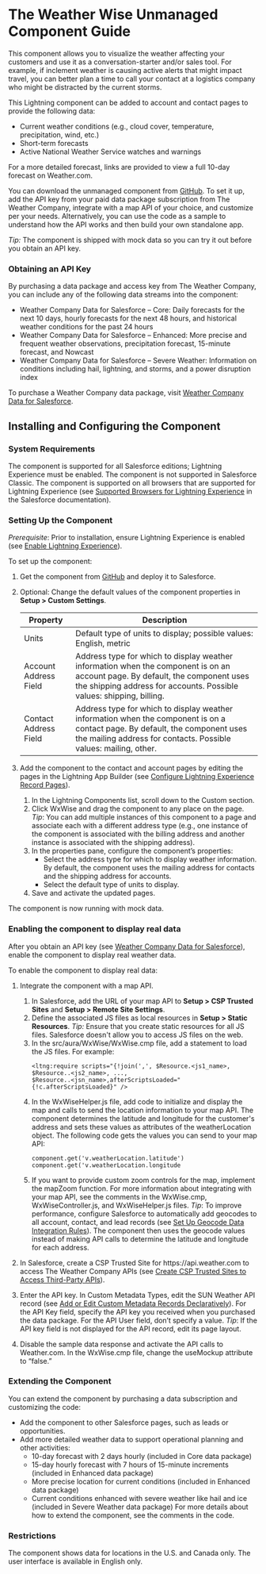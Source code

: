 # The Weather Wise Unmanaged Component Guide

This component allows you to visualize the weather affecting your customers and use it as a conversation-starter and/or sales tool. For example, if inclement weather is causing active alerts that might impact travel, you can better plan a time to call your contact at a logistics company who might be distracted by the current storms.

This Lightning component can be added to account and contact pages to provide the following data:
- Current weather conditions (e.g., cloud cover, temperature, precipitation, wind, etc.)
- Short-term forecasts
- Active National Weather Service watches and warnings 

For a more detailed forecast, links are provided to view a full 10-day forecast on Weather.com.

You can download the unmanaged component from [GitHub](https://github.com/TheWeatherCompany/weather-wise/). To set it up, add the API key from your paid data package subscription from The Weather Company, integrate with a map API of your choice, and customize per your needs. Alternatively, you can use the code as a sample to understand how the API works and then build your own standalone app.

*Tip:* The component is shipped with mock data so you can try it out before you obtain an API key.

### Obtaining an API Key
By purchasing a data package and access key from The Weather Company, you can include any of the following data streams into the component:
- Weather Company Data for Salesforce – Core: Daily forecasts for the next 10 days, hourly forecasts for the next 48 hours, and historical weather conditions for the past 24 hours
- Weather Company Data for Salesforce – Enhanced: More precise and frequent weather observations, precipitation forecast, 15-minute forecast, and Nowcast
- Weather Company Data for Salesforce – Severe Weather: Information on conditions including hail, lightning, and storms, and a power disruption index

To purchase a Weather Company data package, visit [Weather Company Data for Salesforce](https://business.weather.com/products/weather-data-packages-salesforce).

## Installing and Configuring the Component
### System Requirements
The component is supported for all Salesforce editions; Lightning Experience must be enabled. The component is not supported in Salesforce Classic. The component is supported on all browsers that are supported for Lightning Experience (see [Supported Browsers for Lightning Experience](https://help.salesforce.com/articleView?id=getstart_browsers_sfx.htm) in the Salesforce documentation).

### Setting Up the Component
*Prerequisite*: Prior to installation, ensure Lightning Experience is enabled (see [Enable Lightning Experience](https://help.salesforce.com/articleView?id=lex_enable_intro.htm)). 

To set up the component:
1. Get the component from [GitHub](https://github.com/TheWeatherCompany/snapshot/) and deploy it to Salesforce.
2. Optional: Change the default values of the component properties in **Setup > Custom Settings**.

	| Property   | Description   |
	| --- |---|
	| Units | Default type of units to display; possible values: English, metric |
	| Account Address Field | Address type for which to display weather information when the component is on an account page. By default, the component uses the shipping address for accounts. Possible values: shipping, billing.|
	| Contact Address Field | Address type for which to display weather information when the component is on a contact page. By default, the component uses the mailing address for contacts. Possible values: mailing, other. |

3. Add the component to the contact and account pages by editing the pages in the Lightning App Builder (see [Configure Lightning Experience Record Pages](https://help.salesforce.com/articleView?id=lightning_app_builder_customize_lex_pages.htm)). 
	1. In the Lightning Components list, scroll down to the Custom section.
	2. Click WxWise and drag the component to any place on the page. *Tip*: You can add multiple instances of this component to a page and associate each with a different address type (e.g., one instance of the component is associated with the billing address and another instance is associated with the shipping address).
	3. In the properties pane, configure the component’s properties:
		- Select the address type for which to display weather information. By default, the component uses the mailing address for contacts and the shipping address for accounts.
		- Select the default type of units to display.	
	4. Save and activate the updated pages.

The component is now running with mock data.

### Enabling the component to display real data
After you obtain an API key (see [Weather Company Data for Salesforce](https://business.weather.com/products/weather-data-packages-salesforce)), enable the component to display real weather data.

To enable the component to display real data:
1. Integrate the component with a map API.
	1. In Salesforce, add the URL of your map API to **Setup > CSP Trusted Sites** and **Setup > Remote Site Settings**.
	2. Define the associated JS files as local resources in **Setup > Static Resources**. *Tip:* Ensure that you create static resources for all JS files. Salesforce doesn't allow you to access JS files on the web.
	3. In the src/aura/WxWise/WxWise.cmp file, add a statement to load the JS files. For example: 
		```
		<ltng:require scripts="{!join(',', $Resource.<js1_name>, $Resource..<js2_name>, ..., 
		$Resource..<jsn_name>,afterScriptsLoaded="{!c.afterScriptsLoaded}" />
		```
	4. In the WxWiseHelper.js file, add code to initialize and display the map and calls to send the location information to your map API. The component determines the latitude and longitude for the customer's address and sets these values as attributes of the weatherLocation object. The following code gets the values you can send to your map API:
		```
		component.get('v.weatherLocation.latitude')
		component.get('v.weatherLocation.longitude
		```
	5. If you want to provide custom zoom controls for the map, implement the mapZoom function. For more information about integrating with your map API, see the comments in the WxWise.cmp, WxWiseController.js, and WxWiseHelper.js files. *Tip*: To improve performance, configure Salesforce to automatically add geocodes to all account, contact, and lead records (see [Set Up Geocode Data Integration Rules](https://help.salesforce.com/articleView?id=data_dot_com_clean_add_geocode_information_to_all_records.htm)). The component then uses the geocode values instead of making API calls to determine the latitude and longitude for each address.   

2. In Salesforce, create a CSP Trusted Site for https://<i></i>api.weather.com to access The Weather Company APIs (see [Create CSP Trusted Sites to Access Third-Party APIs](https://help.salesforce.com/articleView?id=csp_trusted_sites.htm)).       
3. Enter the API key. In Custom Metadata Types, edit the SUN Weather API record (see [Add or Edit Custom Metadata Records Declaratively](https://help.salesforce.com/articleView?id=custommetadatatypes_ui_populate.htm)). For the API Key field, specify the API key you received when you purchased the data package. For the API User field, don’t specify a value. *Tip*: If the API key field is not displayed for the API record, edit its page layout.
4. Disable the sample data response and activate the API calls to Weather.com. In the WxWise.cmp file, change the useMockup attribute to “false.”      
        
### Extending the Component
You can extend the component by purchasing a data subscription and customizing the code:
- Add the component to other Salesforce pages, such as leads or opportunities.
- Add more detailed weather data to support operational planning and other activities:
  - 10-day forecast with 2 days hourly (included in Core data package)
  - 15-day hourly forecast with 7 hours of 15-minute increments (included in Enhanced data package)
  - More precise location for current conditions (included in Enhanced data package)
  - Current conditions enhanced with severe weather like hail and ice (included in Severe  Weather data package) 
For more details about how to extend the component, see the comments in the code.

### Restrictions
The component shows data for locations in the U.S. and Canada only. The user interface is available in English only.

